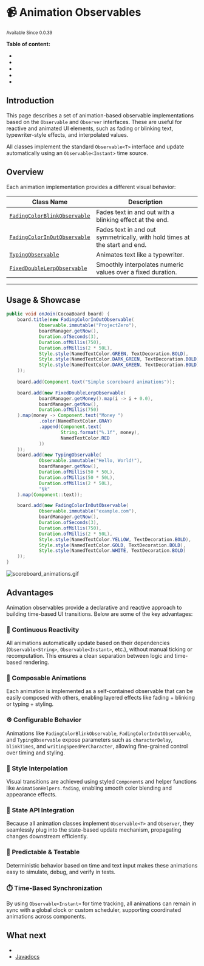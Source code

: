 # 📹 Animation Observables

<sup>
Available Since 0.0.39
</sup>

**Table of content:**
- [](#introduction)
- [](#overview)
- [](#usage-showcase)
- [](#advantages)
- [](#what-next)

## Introduction
This page describes a set of animation-based observable implementations based on the `Observable` and `Observer` interfaces. These are useful for reactive and animated UI elements, such as fading or blinking text, typewriter-style effects, and interpolated values.

All classes implement the standard `Observable<T>` interface and update automatically using an `Observable<Instant>` time source.


## Overview

Each animation implementation provides a different visual behavior:

| Class Name                                                                                                                                                                    | Description                                                                |
|-------------------------------------------------------------------------------------------------------------------------------------------------------------------------------|----------------------------------------------------------------------------|
| <a href="https://cocoa-beans.apartium.net/%version%/state-animation/net/apartium/cocoabeans/state/animation/FadingColorBlinkObservable.html">`FadingColorBlinkObservable`</a> | Fades text in and out with a blinking effect at the end.                   |
| <a href="https://cocoa-beans.apartium.net/%version%/state-animation/net/apartium/cocoabeans/state/animation/FadingColorInOutObservable.html">`FadingColorInOutObservable`</a> | Fades text in and out symmetrically, with hold times at the start and end. |
| <a href="https://cocoa-beans.apartium.net/%version%/state-animation/net/apartium/cocoabeans/state/animation/TypingObservable.html">`TypingObservable`</a>                     | Animates text like a typewriter.                                           |
| <a href="https://cocoa-beans.apartium.net/%version%/state-animation/net/apartium/cocoabeans/state/animation/FixedDoubleLerpObservable.html">`FixedDoubleLerpObservable`</a>   | Smoothly interpolates numeric values over a fixed duration.                |

---

## Usage & Showcase

```java
public void onJoin(CocoaBoard board) {
    board.title(new FadingColorInOutObservable(
            Observable.immutable("ProjectZero"),
            boardManager.getNow(),
            Duration.ofSeconds(3),
            Duration.ofMillis(750),
            Duration.ofMillis(2 * 50L),
            Style.style(NamedTextColor.GREEN, TextDecoration.BOLD),
            Style.style(NamedTextColor.DARK_GREEN, TextDecoration.BOLD),
            Style.style(NamedTextColor.DARK_GREEN, TextDecoration.BOLD)
    ));
    
    board.add(Component.text("Simple scoreboard animations"));

    board.add(new FixedDoubleLerpObservable(
            boardManager.getMoney().map(i -> i + 0.0),
            boardManager.getNow(),
            Duration.ofMillis(750)
    ).map(money -> Component.text("Money ")
            .color(NamedTextColor.GRAY)
            .append(Component.text(
                    String.format("%.1f", money),
                    NamedTextColor.RED
            ))
    ));
    board.add(new TypingObservable(
            Observable.immutable("Hello, World!"),
            boardManager.getNow(),
            Duration.ofMillis(50 * 50L),
            Duration.ofMillis(50 * 50L),
            Duration.ofMillis(2 * 50L),
            "§k"
    ).map(Component::text));

    board.add(new FadingColorInOutObservable(
            Observable.immutable("example.com"),
            boardManager.getNow(),
            Duration.ofSeconds(3),
            Duration.ofMillis(750),
            Duration.ofMillis(2 * 50L),
            Style.style(NamedTextColor.YELLOW, TextDecoration.BOLD),
            Style.style(NamedTextColor.GOLD, TextDecoration.BOLD),
            Style.style(NamedTextColor.WHITE, TextDecoration.BOLD)
    ));
}
```

<img src="scoreboard_animations.gif" alt="scoreboard_animations.gif"/>

## Advantages

Animation observables provide a declarative and reactive approach to building time-based UI transitions. Below are some of the key advantages:

### 🔁 Continuous Reactivity
All animations automatically update based on their dependencies (`Observable<String>`, `Observable<Instant>`, etc.), without manual ticking or recomputation. This ensures a clean separation between logic and time-based rendering.

### 🧩 Composable Animations
Each animation is implemented as a self-contained observable that can be easily composed with others, enabling layered effects like fading + blinking or typing + styling.

### ⚙️ Configurable Behavior
Animations like `FadingColorBlinkObservable`, `FadingColorInOutObservable`, and `TypingObservable` expose parameters such as `characterDelay`, `blinkTimes`, and `writingSpeedPerCharacter`, allowing fine-grained control over timing and styling.

### 🎨 Style Interpolation
Visual transitions are achieved using styled `Component`s and helper functions like `AnimationHelpers.fading`, enabling smooth color blending and appearance effects.

### 🔄 State API Integration
Because all animation classes implement `Observable<T>` and `Observer`, they seamlessly plug into the state-based update mechanism, propagating changes downstream efficiently.

### 🧪 Predictable & Testable
Deterministic behavior based on time and text input makes these animations easy to simulate, debug, and verify in tests.

### ⏱️ Time-Based Synchronization
By using `Observable<Instant>` for time tracking, all animations can remain in sync with a global clock or custom scheduler, supporting coordinated animations across components.

## What next
* [](scoreboard-api.md)
* [Javadocs](https://cocoa-beans.apartium.net/%version%/state-animation/net/apartium/cocoabeans/state/animation/package-summary.html)